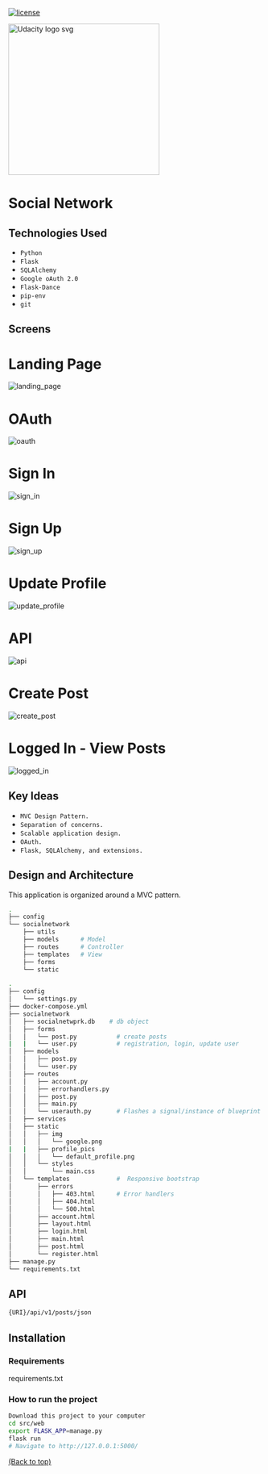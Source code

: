 [![license](https://img.shields.io/badge/license-MIT-blue.svg)](https://choosealicense.com/)

<a href="https://www.udacity.com/">
  <img src="https://s3-us-west-1.amazonaws.com/udacity-content/rebrand/svg/logo.min.svg" width="300" alt="Udacity logo svg">
</a> 

# Social Network

## Technologies Used

* `Python`
* `Flask` 
* `SQLAlchemy`
* `Google oAuth 2.0`
* `Flask-Dance`
* `pip-env`
* `git`

## Screens

# Landing Page
![landing_page](https://user-images.githubusercontent.com/33568112/48032280-dd63df80-e10b-11e8-8560-7313f89ae62a.PNG)
# OAuth
![oauth](https://user-images.githubusercontent.com/33568112/47936639-8952c400-de9b-11e8-852e-6120ce6aca1f.PNG)
# Sign In
![sign_in](https://user-images.githubusercontent.com/33568112/48032305-fcfb0800-e10b-11e8-9298-ebc6f74ed4e0.PNG)
# Sign Up
![sign_up](https://user-images.githubusercontent.com/33568112/48032368-3d5a8600-e10c-11e8-8a6c-6b7ce4dc9220.PNG)
# Update Profile
![update_profile](https://user-images.githubusercontent.com/33568112/48032413-60853580-e10c-11e8-91c6-c80291babc02.PNG)
# API
![api](https://user-images.githubusercontent.com/33568112/47936644-8952c400-de9b-11e8-8115-a28277a62571.PNG)
# Create Post
![create_post](https://user-images.githubusercontent.com/33568112/48032508-bd80eb80-e10c-11e8-98b8-24b7bd243020.PNG)
# Logged In - View Posts
![logged_in](https://user-images.githubusercontent.com/33568112/48032542-dee1d780-e10c-11e8-9f72-98b42105fcf6.PNG)

## Key Ideas

* `MVC Design Pattern.` 
* `Separation of concerns.`
* `Scalable application design.` 
* `OAuth.` 
* `Flask, SQLAlchemy, and extensions.` 

## Design and Architecture

This application is organized around a MVC pattern. 

```bash
.
├── config
└── socialnetwork
    ├── utils
    ├── models      # Model
    ├── routes      # Controller
    ├── templates   # View
    ├── forms
    └── static
```


```bash
.
├── config                      
│   └── settings.py           
├── docker-compose.yml
├── socialnetwork
│   ├── socialnetwprk.db    # db object
│   ├── forms
│   │   └── post.py           # create posts
|   |   └── user.py           # registration, login, update user
│   ├── models
│   │   ├── post.py           
│   │   └── user.py
│   ├── routes
│   │   ├── account.py
│   │   ├── errorhandlers.py
│   │   ├── post.py
│   │   ├── main.py           
│   │   └── userauth.py       # Flashes a signal/instance of blueprint and token via Flask-Dance.
│   ├── services
│   ├── static
│   │   ├── img
│   │   │   └── google.png
|   |   ├── profile_pics
│   │   │   └── default_profile.png      
│   │   └── styles
│   │       └── main.css
│   └── templates             #  Responsive bootstrap 
│       ├── errors
│       │   ├── 403.html      # Error handlers
│       │   ├── 404.html
│       │   └── 500.html
│       ├── account.html
│       ├── layout.html
│       ├── login.html
│       ├── main.html
│       ├── post.html
│       └── register.html
├── manage.py
└── requirements.txt
```


## API

```bash
{URI}/api/v1/posts/json
```

## Installation

### Requirements

requirements.txt

### How to run the project

```bash
Download this project to your computer
cd src/web
export FLASK_APP=manage.py
flask run
# Navigate to http://127.0.0.1:5000/
```


[(Back to top)](#top)
